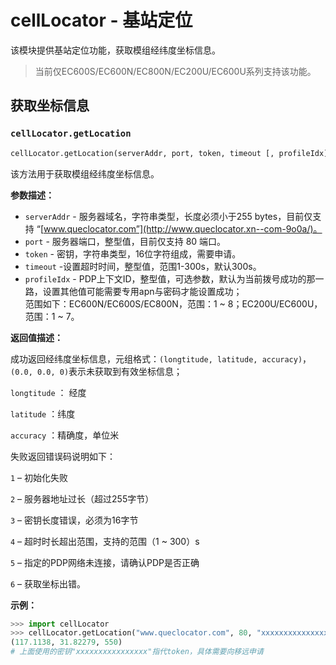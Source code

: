 # cellLocator - 基站定位

该模块提供基站定位功能，获取模组经纬度坐标信息。



>当前仅EC600S/EC600N/EC800N/EC200U/EC600U系列支持该功能。



## 获取坐标信息

### `cellLocator.getLocation`

```python
cellLocator.getLocation(serverAddr, port, token, timeout [, profileIdx])
```

该方法用于获取模组经纬度坐标信息。

**参数描述：**

* `serverAddr` - 服务器域名，字符串类型，长度必须小于255 bytes，目前仅支持 “[www.queclocator.com”](http://www.queclocator.xn--com-9o0a/)。
* `port` - 服务器端口，整型值，目前仅支持 80 端口。
* `token` - 密钥，字符串类型，16位字符组成，需要申请。
* `timeout` -设置超时时间，整型值，范围1-300s，默认300s。
* `profileIdx` - PDP上下文ID，整型值，可选参数，默认为当前拨号成功的那一路，设置其他值可能需要专用apn与密码才能设置成功；<br>范围如下：EC600N/EC600S/EC800N，范围：1 ~ 8；EC200U/EC600U，范围：1 ~ 7。

**返回值描述：**

 成功返回经纬度坐标信息，元组格式：`(longtitude, latitude, accuracy)`，`(0.0, 0.0, 0)`表示未获取到有效坐标信息；

`longtitude` ： 经度

`latitude` ：纬度

`accuracy` ：精确度，单位米

失败返回错误码说明如下：

`1` – 初始化失败

`2` – 服务器地址过长（超过255字节）

`3` – 密钥长度错误，必须为16字节

`4` – 超时时长超出范围，支持的范围（1 ~ 300）s

`5` – 指定的PDP网络未连接，请确认PDP是否正确

`6` – 获取坐标出错。

**示例：**

```python
>>> import cellLocator
>>> cellLocator.getLocation("www.queclocator.com", 80, "xxxxxxxxxxxxxxxx", 8, 1)
(117.1138, 31.82279, 550)
# 上面使用的密钥"xxxxxxxxxxxxxxxx"指代token，具体需要向移远申请
```
